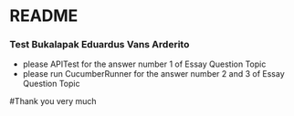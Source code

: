 # README

### Test Bukalapak Eduardus Vans Arderito

* please APITest for the answer number 1 of Essay Question Topic
* please run CucumberRunner for the answer number 2 and 3 of Essay Question Topic

#Thank you very much

